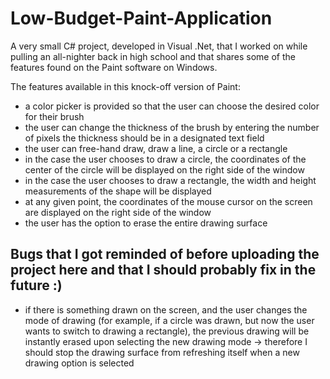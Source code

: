 # Low-Budget-Paint-Application
A very small C# project, developed in Visual .Net, that I worked on while pulling an all-nighter back in high school and that shares some of the features found on the Paint software on Windows.

The features available in this knock-off version of Paint:
* a color picker is provided so that the user can choose the desired color for their brush
* the user can change the thickness of the brush by entering the number of pixels the thickness should be in a designated text field
* the user can free-hand draw, draw a line, a circle or a rectangle
* in the case the user chooses to draw a circle, the coordinates of the center of the circle will be displayed on the right side of the window
* in the case the user chooses to draw a rectangle, the width and height measurements of the shape will be displayed
* at any given point, the coordinates of the mouse cursor on the screen are displayed on the right side of the window
* the user has the option to erase the entire drawing surface

## Bugs that I got reminded of before uploading the project here and that I should probably fix in the future :)
* if there is something drawn on the screen, and the user changes the mode of drawing (for example, if a circle was drawn, but now the user wants to switch to drawing a rectangle), the previous drawing will be instantly erased upon selecting the new drawing mode -> therefore I should stop the drawing surface from refreshing itself when a new drawing option is selected
